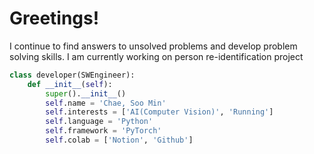 # Greetings!
I continue to find answers to unsolved problems and develop problem solving skills.
I am currently working on person re-identification project

```python
class developer(SWEngineer):
    def __init__(self):
        super().__init__()
        self.name = 'Chae, Soo Min'
        self.interests = ['AI(Computer Vision)', 'Running']
        self.language = 'Python'
        self.framework = 'PyTorch'
        self.colab = ['Notion', 'Github']
```
